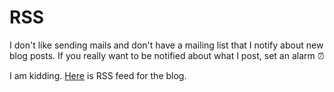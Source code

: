 # RSS

I don't like sending mails and don't have a mailing list that I notify about new blog posts. If you really want to be notified about what I post, set an alarm ⏰️

I am kidding. [Here](./feed.xml) is RSS feed for the blog.

